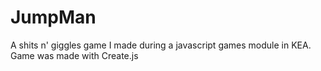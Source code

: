 # JumpMan

A shits n' giggles game I made during a javascript games module in KEA. Game was made with Create.js
